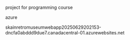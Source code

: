 project for programming course

azure

skainretromuseumwebapp20250629202153-dncfa0abddd9due7.canadacentral-01.azurewebsites.net
